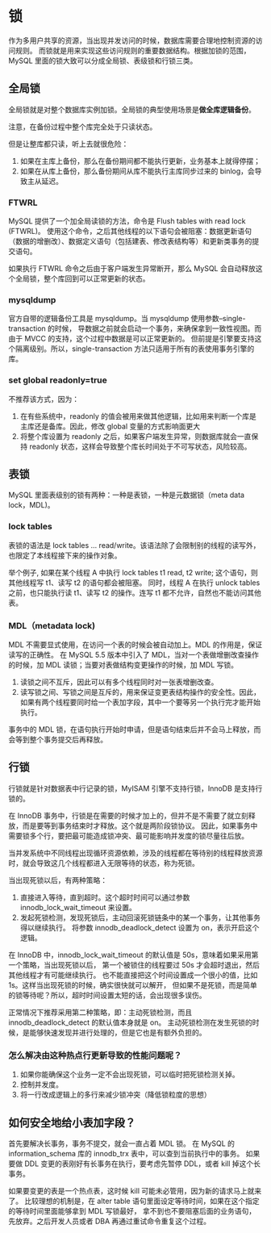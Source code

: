 # 锁
作为多用户共享的资源，当出现并发访问的时候，数据库需要合理地控制资源的访问规则。
而锁就是用来实现这些访问规则的重要数据结构。根据加锁的范围，MySQL 里面的锁大致可以分成全局锁、表级锁和行锁三类。

## 全局锁

全局锁就是对整个数据库实例加锁。全局锁的典型使用场景是**做全库逻辑备份**。

注意，在备份过程中整个库完全处于只读状态。

但是让整库都只读，听上去就很危险：

1. 如果在主库上备份，那么在备份期间都不能执行更新，业务基本上就得停摆；
2. 如果在从库上备份，那么备份期间从库不能执行主库同步过来的 binlog，会导致主从延迟。

### FTWRL
MySQL 提供了一个加全局读锁的方法，命令是 Flush tables with read lock (FTWRL)。
使用这个命令，之后其他线程的以下语句会被阻塞：数据更新语句（数据的增删改）、数据定义语句（包括建表、修改表结构等）和更新类事务的提交语句。

如果执行 FTWRL 命令之后由于客户端发生异常断开，那么 MySQL 会自动释放这个全局锁，整个库回到可以正常更新的状态。

### mysqldump

官方自带的逻辑备份工具是 mysqldump。当 mysqldump 使用参数–single-transaction 的时候，
导数据之前就会启动一个事务，来确保拿到一致性视图。而由于 MVCC 的支持，这个过程中数据是可以正常更新的。
但前提是引擎要支持这个隔离级别。所以，single-transaction 方法只适用于所有的表使用事务引擎的库。

### set global readonly=true
不推荐该方式，因为：
1. 在有些系统中，readonly 的值会被用来做其他逻辑，比如用来判断一个库是主库还是备库。因此，修改 global 变量的方式影响面更大
2. 将整个库设置为 readonly 之后，如果客户端发生异常，则数据库就会一直保持 readonly 状态，这样会导致整个库长时间处于不可写状态，风险较高。

## 表锁

MySQL 里面表级别的锁有两种：一种是表锁，一种是元数据锁（meta data lock，MDL)。

### lock tables

表锁的语法是 lock tables … read/write。该语法除了会限制别的线程的读写外，也限定了本线程接下来的操作对象。

举个例子, 如果在某个线程 A 中执行 lock tables t1 read, t2 write; 这个语句，则其他线程写 t1、读写 t2 的语句都会被阻塞。
同时，线程 A 在执行 unlock tables 之前，也只能执行读 t1、读写 t2 的操作。连写 t1 都不允许，自然也不能访问其他表。

### MDL（metadata lock)
MDL 不需要显式使用，在访问一个表的时候会被自动加上。MDL 的作用是，保证读写的正确性。
在 MySQL 5.5 版本中引入了 MDL，当对一个表做增删改查操作的时候，加 MDL 读锁；当要对表做结构变更操作的时候，加 MDL 写锁。

1. 读锁之间不互斥，因此可以有多个线程同时对一张表增删改查。 
2. 读写锁之间、写锁之间是互斥的，用来保证变更表结构操作的安全性。因此，如果有两个线程要同时给一个表加字段，其中一个要等另一个执行完才能开始执行。

事务中的 MDL 锁，在语句执行开始时申请，但是语句结束后并不会马上释放，而会等到整个事务提交后再释放。

## 行锁
行锁就是针对数据表中行记录的锁，MyISAM 引擎不支持行锁，InnoDB 是支持行锁的。

在 InnoDB 事务中，行锁是在需要的时候才加上的，但并不是不需要了就立刻释放，而是要等到事务结束时才释放。这个就是两阶段锁协议。
因此，如果事务中需要锁多个行，要把最可能造成锁冲突、最可能影响并发度的锁尽量往后放。

当并发系统中不同线程出现循环资源依赖，涉及的线程都在等待别的线程释放资源时，就会导致这几个线程都进入无限等待的状态，称为死锁。

当出现死锁以后，有两种策略：

1. 直接进入等待，直到超时。这个超时时间可以通过参数 innodb_lock_wait_timeout 来设置。
2. 发起死锁检测，发现死锁后，主动回滚死锁链条中的某一个事务，让其他事务得以继续执行。
将参数 innodb_deadlock_detect 设置为 on，表示开启这个逻辑。

在 InnoDB 中，innodb_lock_wait_timeout 的默认值是 50s，意味着如果采用第一个策略，当出现死锁以后，
第一个被锁住的线程要过 50s 才会超时退出，然后其他线程才有可能继续执行。 
也不能直接把这个时间设置成一个很小的值，比如 1s。这样当出现死锁的时候，确实很快就可以解开，
但如果不是死锁，而是简单的锁等待呢？所以，超时时间设置太短的话，会出现很多误伤。

正常情况下推荐采用第二种策略，即：主动死锁检测，而且 innodb_deadlock_detect 的默认值本身就是 on。
主动死锁检测在发生死锁的时候，是能够快速发现并进行处理的，但是它也是有额外负担的。

### 怎么解决由这种热点行更新导致的性能问题呢？
1. 如果你能确保这个业务一定不会出现死锁，可以临时把死锁检测关掉。
2. 控制并发度。
3. 将一行改成逻辑上的多行来减少锁冲突（降低锁粒度的思想）

## 如何安全地给小表加字段？

首先要解决长事务，事务不提交，就会一直占着 MDL 锁。
在 MySQL 的 information_schema 库的 innodb_trx 表中，可以查到当前执行中的事务。
如果要做 DDL 变更的表刚好有长事务在执行，要考虑先暂停 DDL，或者 kill 掉这个长事务。

如果要变更的表是一个热点表，这时候 kill 可能未必管用，因为新的请求马上就来了。
比较理想的机制是，在 alter table 语句里面设定等待时间，如果在这个指定的等待时间里面能够拿到 MDL 写锁最好，
拿不到也不要阻塞后面的业务语句，先放弃。之后开发人员或者 DBA 再通过重试命令重复这个过程。


